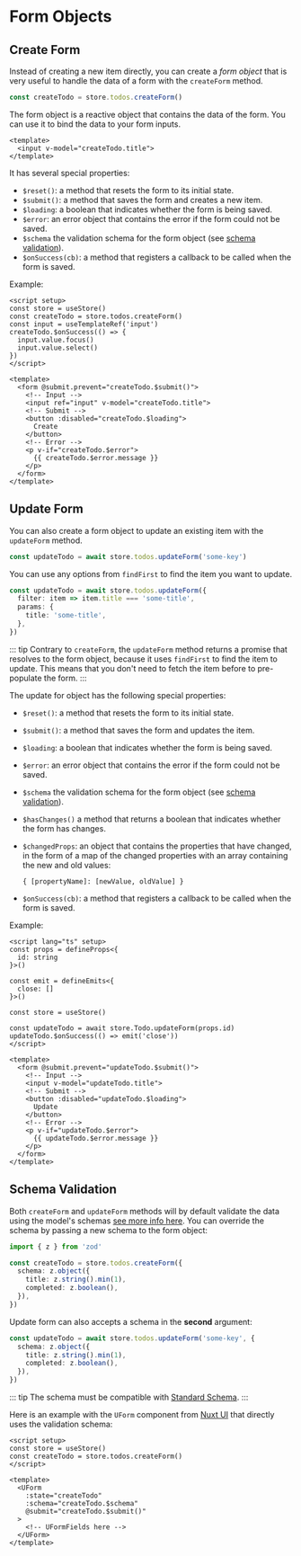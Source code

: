 # Form Objects

## Create Form

Instead of creating a new item directly, you can create a *form object* that is very useful to handle the data of a form with the `createForm` method.

```ts
const createTodo = store.todos.createForm()
```

The form object is a reactive object that contains the data of the form. You can use it to bind the data to your form inputs.

```vue
<template>
  <input v-model="createTodo.title">
</template>
```

It has several special properties:

- `$reset()`: a method that resets the form to its initial state.
- `$submit()`: a method that saves the form and creates a new item.
- `$loading`: a boolean that indicates whether the form is being saved.
- `$error`: an error object that contains the error if the form could not be saved.
- `$schema` the validation schema for the form object (see [schema validation](#schema-validation)).
- `$onSuccess(cb)`: a method that registers a callback to be called when the form is saved.

Example:

```vue
<script setup>
const store = useStore()
const createTodo = store.todos.createForm()
const input = useTemplateRef('input')
createTodo.$onSuccess(() => {
  input.value.focus()
  input.value.select()
})
</script>

<template>
  <form @submit.prevent="createTodo.$submit()">
    <!-- Input -->
    <input ref="input" v-model="createTodo.title">
    <!-- Submit -->
    <button :disabled="createTodo.$loading">
      Create
    </button>
    <!-- Error -->
    <p v-if="createTodo.$error">
      {{ createTodo.$error.message }}
    </p>
  </form>
</template>
```

## Update Form

You can also create a form object to update an existing item with the `updateForm` method.

```ts
const updateTodo = await store.todos.updateForm('some-key')
```

You can use any options from `findFirst` to find the item you want to update.

```ts
const updateTodo = await store.todos.updateForm({
  filter: item => item.title === 'some-title',
  params: {
    title: 'some-title',
  },
})
```

::: tip
Contrary to `createForm`, the `updateForm` method returns a promise that resolves to the form object, because it uses `findFirst` to find the item to update. This means that you don't need to fetch the item before to pre-populate the form.
:::

The update for object has the following special properties:

- `$reset()`: a method that resets the form to its initial state.

- `$submit()`: a method that saves the form and updates the item.

- `$loading`: a boolean that indicates whether the form is being saved.

- `$error`: an error object that contains the error if the form could not be saved.

- `$schema` the validation schema for the form object (see [schema validation](#schema-validation)).

- `$hasChanges()` a method that returns a boolean that indicates whether the form has changes.

- `$changedProps`: an object that contains the properties that have changed, in the form of a map of the changed properties with an array containing the new and old values:

  `{ [propertyName]: [newValue, oldValue] }`

- `$onSuccess(cb)`: a method that registers a callback to be called when the form is saved.

Example:

```vue
<script lang="ts" setup>
const props = defineProps<{
  id: string
}>()

const emit = defineEmits<{
  close: []
}>()

const store = useStore()

const updateTodo = await store.Todo.updateForm(props.id)
updateTodo.$onSuccess(() => emit('close'))
</script>

<template>
  <form @submit.prevent="updateTodo.$submit()">
    <!-- Input -->
    <input v-model="updateTodo.title">
    <!-- Submit -->
    <button :disabled="updateTodo.$loading">
      Update
    </button>
    <!-- Error -->
    <p v-if="updateTodo.$error">
      {{ updateTodo.$error.message }}
    </p>
  </form>
</template>
```

## Schema Validation

Both `createForm` and `updateForm` methods will by default validate the data using the model's schemas [see more info here](../model/model.md#schema-validation). You can override the schema by passing a new schema to the form object:

```ts
import { z } from 'zod'

const createTodo = store.todos.createForm({
  schema: z.object({
    title: z.string().min(1),
    completed: z.boolean(),
  }),
})
```

Update form can also accepts a schema in the **second** argument:

```ts
const updateTodo = await store.todos.updateForm('some-key', {
  schema: z.object({
    title: z.string().min(1),
    completed: z.boolean(),
  }),
})
```

::: tip
The schema must be compatible with [Standard Schema](https://standardschema.dev/).
:::

Here is an example with the `UForm` component from [Nuxt UI](https://ui.nuxt.com/) that directly uses the validation schema:

```vue
<script setup>
const store = useStore()
const createTodo = store.todos.createForm()
</script>

<template>
  <UForm
    :state="createTodo"
    :schema="createTodo.$schema"
    @submit="createTodo.$submit()"
  >
    <!-- UFormFields here -->
  </UForm>
</template>
```
